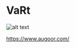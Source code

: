 # VaRt

![alt text](https://github.com/malvabombom/VaRt/blob/main/VaRt.png?raw=true)


https://www.augoor.com/
